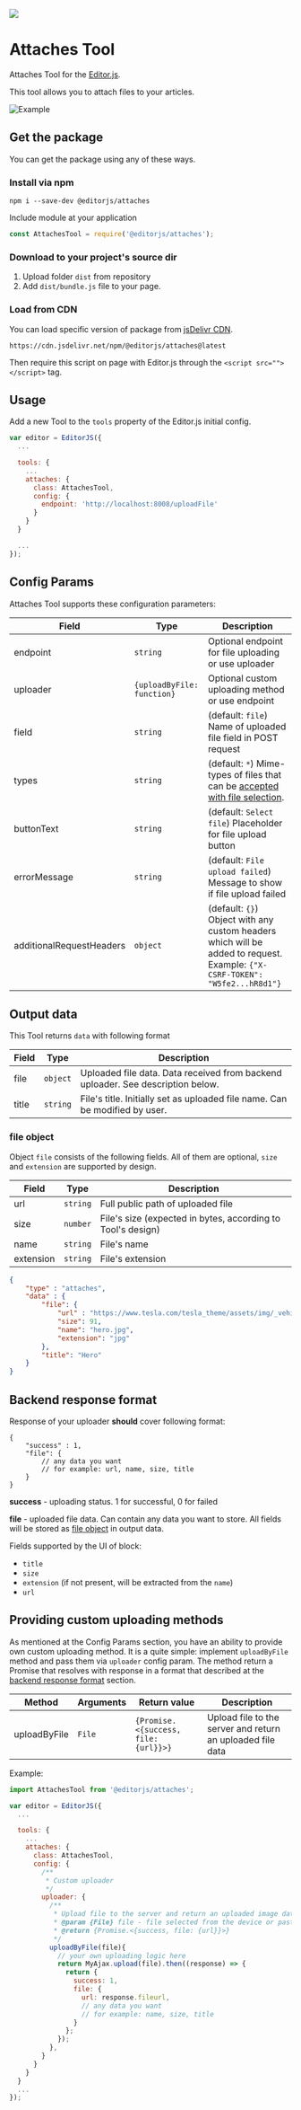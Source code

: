 ![](https://badgen.net/badge/Editor.js/v2.0/blue)
# Attaches Tool
Attaches Tool for the [Editor.js](https://codex.so/editor).

This tool allows you to attach files to your articles.

![Example](https://capella.pics/7b63cffe-9214-40f4-9009-0637970a4630.jpg)

## Get the package
You can get the package using any of these ways.

### Install via npm

```shell
npm i --save-dev @editorjs/attaches
```

Include module at your application

```javascript
const AttachesTool = require('@editorjs/attaches');
```


### Download to your project's source dir

1. Upload folder `dist` from repository
2. Add `dist/bundle.js` file to your page.

### Load from CDN

You can load specific version of package from [jsDelivr CDN](https://www.jsdelivr.com/package/npm/@editorjs/attaches).

`https://cdn.jsdelivr.net/npm/@editorjs/attaches@latest`

Then require this script on page with Editor.js through the `<script src=""></script>` tag.

## Usage

Add a new Tool to the `tools` property of the Editor.js initial config.

```javascript
var editor = EditorJS({
  ...

  tools: {
    ...
    attaches: {
      class: AttachesTool,
      config: {
        endpoint: 'http://localhost:8008/uploadFile'
      }
    }
  }

  ...
});
```

## Config Params

Attaches Tool supports these configuration parameters:

| Field | Type     | Description        |
| ----- | -------- | ------------------ |
| endpoint | `string` | Optional endpoint for file uploading or use uploader |
| uploader | `{uploadByFile: function}` |Optional custom uploading method or use endpoint|
| field | `string` | (default: `file`) Name of uploaded file field in POST request |
| types | `string` | (default: `*`) Mime-types of files that can be [accepted with file selection](https://github.com/codex-team/ajax#accept-string).|
| buttonText | `string` | (default: `Select file`) Placeholder for file upload button |
| errorMessage | `string` | (default: `File upload failed`) Message to show if file upload failed |
| additionalRequestHeaders | `object` | (default: `{}`) Object with any custom headers which will be added to request. Example: `{"X-CSRF-TOKEN": "W5fe2...hR8d1"}` |


## Output data

This Tool returns `data` with following format

| Field          | Type      | Description                     |
| -------------- | --------- | ------------------------------- |
| file           | `object`  | Uploaded file data. Data received from backend uploader. See description below. |
| title | `string` | File's title. Initially set as uploaded file name. Can be modified by user.          |

### file object <a name="file-object"></a>
Object `file` consists of the following fields. All of them are optional, `size` and `extension` are supported by design.

| Field          | Type      | Description                       |
| -------------- | --------- | ----------------------------------|
| url            |`string`   | Full public path of uploaded file |
| size           |`number`   | File's size (expected in bytes, according to Tool's design)                      |
| name           |`string`   | File's name                       |
| extension      |`string`   | File's extension                  |

```json
{
    "type" : "attaches",
    "data" : {
        "file": {
            "url" : "https://www.tesla.com/tesla_theme/assets/img/_vehicle_redesign/roadster_and_semi/roadster/hero.jpg",
            "size": 91,
            "name": "hero.jpg",
            "extension": "jpg"
        },
        "title": "Hero"
    }
}
```

## Backend response format

Response of your uploader **should** cover following format:

```json5
{
    "success" : 1,
    "file": {
        // any data you want
        // for example: url, name, size, title
    }
}
```

**success** - uploading status. 1 for successful, 0 for failed

**file** - uploaded file data. Can contain any data you want to store. All fields will be stored as [file object](#file-object) in output data.

Fields supported by the UI of block:

 - `title`
 - `size`
 - `extension` (if not present, will be extracted from the `name`)
 - `url`

## Providing custom uploading methods

As mentioned at the Config Params section, you have an ability to provide own custom uploading method.
It is a quite simple: implement `uploadByFile` method and pass them via `uploader` config param.
The method return a Promise that resolves with response in a format that described at the [backend response format](#backend-response-format) section.


| Method         | Arguments | Return value | Description |
| -------------- | --------- | -------------| ------------|
| uploadByFile   | `File`    | `{Promise.<{success, file: {url}}>}` | Upload file to the server and return an uploaded file data |

Example:

```js
import AttachesTool from '@editorjs/attaches';

var editor = EditorJS({
  ...

  tools: {
    ...
    attaches: {
      class: AttachesTool,
      config: {
        /**
         * Custom uploader
         */
        uploader: {
          /**
           * Upload file to the server and return an uploaded image data
           * @param {File} file - file selected from the device or pasted by drag-n-drop
           * @return {Promise.<{success, file: {url}}>}
           */
          uploadByFile(file){
            // your own uploading logic here
            return MyAjax.upload(file).then((response) => {
              return {
                success: 1,
                file: {
                  url: response.fileurl,
                  // any data you want
                  // for example: name, size, title
                }
              };
            });
          },
        }
      }
    }
  }
  ...
});
```
